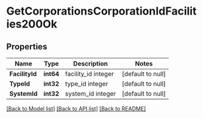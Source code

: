 # GetCorporationsCorporationIdFacilities200Ok

## Properties
Name | Type | Description | Notes
------------ | ------------- | ------------- | -------------
**FacilityId** | **int64** | facility_id integer | [default to null]
**TypeId** | **int32** | type_id integer | [default to null]
**SystemId** | **int32** | system_id integer | [default to null]

[[Back to Model list]](../README.md#documentation-for-models) [[Back to API list]](../README.md#documentation-for-api-endpoints) [[Back to README]](../README.md)


